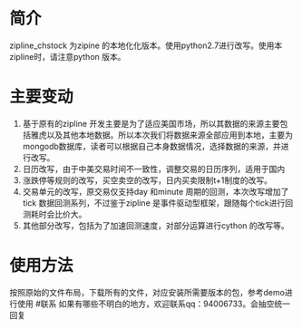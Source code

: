 # 简介
zipline_chstock 为zipine 的本地化化版本。使用python2.7进行改写。使用本zipline时，请注意python 版本。
# 主要变动
1. 基于原有的zipline 开发主要是为了适应美国市场，所以其数据的来源主要包括雅虎以及其他本地数据。所以本次我们将数据来源全部应用到本地，主要为mongodb数据库，读者可以根据自己本身数据情况，选择数据的来源，并进行改写。
2. 日历改写，由于中美交易时间不一致性，调整交易的日历序列，适用于国内
3. 涨跌停等规则的改写，买空卖空的改写，日内买卖限制t+1制度的改写。
4. 交易单元的改写，原交易仅支持day 和minute 周期的回测，本次改写增加了tick 数据回测系列，不过鉴于zipline 是事件驱动型框架，跟随每个tick进行回测耗时会比价大。
5. 其他部分改写，包括为了加速回测速度，对部分运算进行cython 的改写等。
# 使用方法
按照原始的文件布局，下载所有的文件，对应安装所需要版本的包，参考demo进行使用
#联系
如果有哪些不明白的地方，欢迎联系qq：94006733。会抽空统一回复

